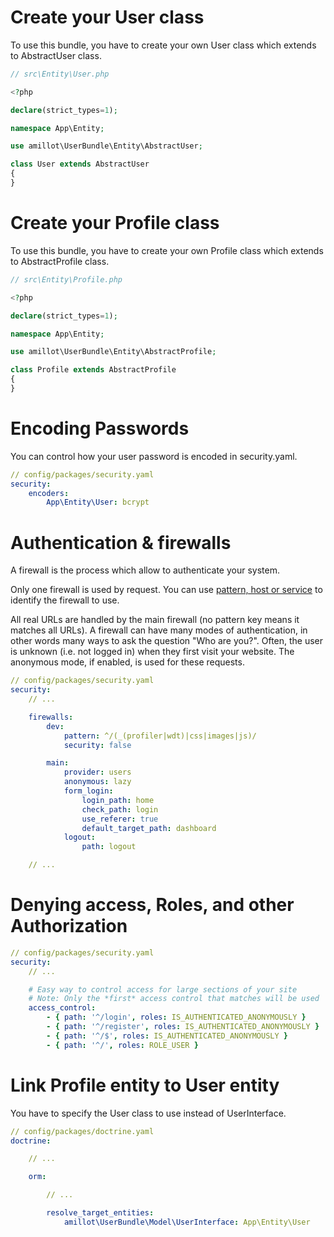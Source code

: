 # Create your User class

To use this bundle, you have to create your own User class which extends to AbstractUser class.

```php
// src\Entity\User.php

<?php

declare(strict_types=1);

namespace App\Entity;

use amillot\UserBundle\Entity\AbstractUser;

class User extends AbstractUser
{
}

```

# Create your Profile class

To use this bundle, you have to create your own Profile class which extends to AbstractProfile class.

```php
// src\Entity\Profile.php

<?php

declare(strict_types=1);

namespace App\Entity;

use amillot\UserBundle\Entity\AbstractProfile;

class Profile extends AbstractProfile
{
}

```

# Encoding Passwords

You can control how your user password is encoded in security.yaml.

```yaml
// config/packages/security.yaml
security:
    encoders:
        App\Entity\User: bcrypt

```

# Authentication & firewalls

A firewall is the process which allow to authenticate your system.

Only one firewall is used by request. You can use [pattern, host or service](https://symfony.com/doc/current/security/firewall_restriction.html) to identify the firewall to use.

All real URLs are handled by the main firewall (no pattern key means it matches all URLs). A firewall can have many modes of authentication, in other words many ways to ask the question "Who are you?". Often, the user is unknown (i.e. not logged in) when they first visit your website. The anonymous mode, if enabled, is used for these requests.

```yaml
// config/packages/security.yaml
security:
    // ...

    firewalls:
        dev:
            pattern: ^/(_(profiler|wdt)|css|images|js)/
            security: false

        main:
            provider: users
            anonymous: lazy
            form_login:
                login_path: home
                check_path: login
                use_referer: true
                default_target_path: dashboard
            logout:
                path: logout

    // ...
```

# Denying access, Roles, and other Authorization

```yaml
// config/packages/security.yaml
security:
    // ...

    # Easy way to control access for large sections of your site
    # Note: Only the *first* access control that matches will be used
    access_control:
        - { path: '^/login', roles: IS_AUTHENTICATED_ANONYMOUSLY }
        - { path: '^/register', roles: IS_AUTHENTICATED_ANONYMOUSLY }
        - { path: '^/$', roles: IS_AUTHENTICATED_ANONYMOUSLY }
        - { path: '^/', roles: ROLE_USER }

```

# Link Profile entity to User entity

You have to specify the User class to use instead of UserInterface.

```yaml
// config/packages/doctrine.yaml
doctrine:

    // ...

    orm:

        // ...

        resolve_target_entities:
            amillot\UserBundle\Model\UserInterface: App\Entity\User
```
